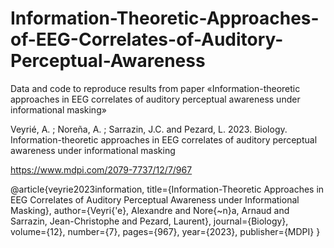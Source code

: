 # Information-Theoretic-Approaches-of-EEG-Correlates-of-Auditory-Perceptual-Awareness

Data and code to reproduce results from paper «Information-theoretic approaches in EEG correlates of auditory perceptual awareness under informational masking»

Veyrié, A. ; Noreña, A. ; Sarrazin, J.C. and Pezard, L. 2023. Biology. Information-theoretic approaches in EEG correlates of auditory perceptual awareness under informational masking

https://www.mdpi.com/2079-7737/12/7/967

@article{veyrie2023information,
title={Information-Theoretic Approaches in EEG Correlates of Auditory Perceptual Awareness under Informational Masking},
author={Veyri{\'e}, Alexandre and Nore{\~n}a, Arnaud and Sarrazin, Jean-Christophe and Pezard, Laurent},
journal={Biology},
volume={12},
number={7},
pages={967},
year={2023},
publisher={MDPI}
}
